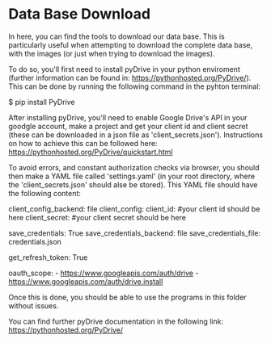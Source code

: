 # Data Base Download

In here, you can find the tools to download our data base. This is particularly useful when attempting to download the complete data base,
 with the images (or just when trying to download the images).
 
To do so, you'll first need to install pyDrive in your python enviroment (further information can be found in: https://pythonhosted.org/PyDrive/). This can be done by running the following command in the pyhton 
terminal:

 $ pip install PyDrive

After installing pyDrive, you'll need to enable Google Drive's API in your goodgle account, make a project and get your client id and client secret (these can be downloaded in a json file as 'client_secrets.json'). Instructions on how to achieve this can be followed here: https://pythonhosted.org/PyDrive/quickstart.html

To avoid errors, and constant authorization checks via browser, you should then make a YAML file called 'settings.yaml' (in your root directory, where the 'client_secrets.json' should alse be stored). This YAML file should have the following content:

  client_config_backend: file
  client_config:
    client_id: #your client id should be here
    client_secret: #your client secret should be here

  save_credentials: True
  save_credentials_backend: file
  save_credentials_file: credentials.json

  get_refresh_token: True

  oauth_scope: 
      - https://www.googleapis.com/auth/drive
      - https://www.googleapis.com/auth/drive.install

Once this is done, you should be able to use the programs in this folder without issues.

You can find further pyDrive documentation in the following link: https://pythonhosted.org/PyDrive/

